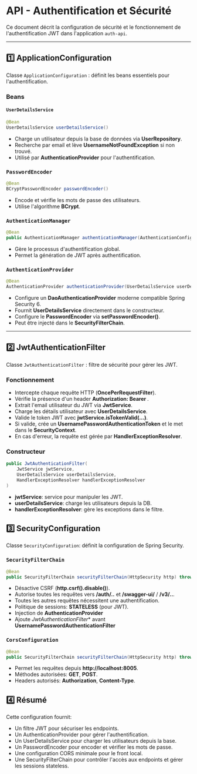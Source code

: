 # API - Authentification et Sécurité

Ce document décrit la configuration de sécurité et le fonctionnement de l'authentification JWT dans l'application `auth-api`.

---

## 1️⃣ ApplicationConfiguration

Classe `ApplicationConfiguration` : définit les beans essentiels pour l'authentification.

### Beans

#### `UserDetailsService`

```java
@Bean
UserDetailsService userDetailsService()
```
- Charge un utilisateur depuis la base de données via **UserRepository**.
- Recherche par email et lève **UsernameNotFoundException** si non trouvé.
- Utilisé par **AuthenticationProvider** pour l'authentification.

### `PasswordEncoder`

```java
@Bean
BCryptPasswordEncoder passwordEncoder()
```
- Encode et vérifie les mots de passe des utilisateurs.
- Utilise l'algorithme **BCrypt**.

### `AuthenticationManager`

```java
@Bean
public AuthenticationManager authenticationManager(AuthenticationConfiguration config) throws Exception
```
- Gère le processus d'authentification global.
- Permet la génération de JWT après authentification.

### `AuthenticationProvider`

```java
@Bean
AuthenticationProvider authenticationProvider(UserDetailsService userDetailsService, PasswordEncoder passwordEncoder)
```
- Configure un **DaoAuthenticationProvider** moderne compatible Spring Security 6.
- Fournit **UserDetailsService** directement dans le constructeur.
- Configure le **PasswordEncoder** via **setPasswordEncoder()**.
- Peut être injecté dans le **SecurityFilterChain**.

---

## 2️⃣ JwtAuthenticationFilter

Classe `JwtAuthenticationFilter` : filtre de sécurité pour gérer les JWT.

### Fonctionnement
- Intercepte chaque requête HTTP (**OncePerRequestFilter**).
- Vérifie la présence d'un header **Authorization: Bearer <token>**.
- Extrait l'email utilisateur du JWT via **JwtService**.
- Charge les détails utilisateur avec **UserDetailsService**.
- Valide le token JWT avec **jwtService.isTokenValid(...)**.
- Si valide, crée un **UsernamePasswordAuthenticationToken** et le met dans le **SecurityContext**.
- En cas d'erreur, la requête est gérée par **HandlerExceptionResolver**.

### Constructeur
```java
public JwtAuthenticationFilter(
    JwtService jwtService,
    UserDetailsService userDetailsService,
    HandlerExceptionResolver handlerExceptionResolver
)
```
- **jwtService**: service pour manipuler les JWT.
- **userDetailsService**: charge les utilisateurs depuis la DB.
- **handlerExceptionResolver**: gère les exceptions dans le filtre.

## 3️⃣ SecurityConfiguration

Classe `SecurityConfiguration`: définit la configuration de Spring Security.

### `SecurityFilterChain`
```java
@Bean
public SecurityFilterChain securityFilterChain(HttpSecurity http) throws Exception
```
- Désactive CSRF (**http.csrf().disable()**).
- Autorise toutes les requêtes vers **/auth/..** et **/swagger-ui/** / **/v3/..**.
- Toutes les autres requêtes nécessitent une authentification.
- Politique de sessions: **STATELESS** (pour JWT).
- Injection de **AuthenticationProvider**
- Ajoute *JwtAuthenticationFilter** avant **UsernamePasswordAuthenticationFilter**

### `CorsConfiguration`
```java
@Bean
public SecurityFilterChain securityFilterChain(HttpSecurity http) throws Exception
```
- Permet les requêtes depuis **http://localhost:8005**.
- Méthodes autorisées: **GET**, **POST**.
- Headers autorisés: **Authorization**, **Content-Type**.

## 4️⃣ Résumé
Cette configuration fournit:
- Un filtre JWT pour sécuriser les endpoints.
- Un AuthenticationProvider pour gérer l'authentification.
- Un UserDetailsService pour charger les utilisateurs depuis la base.
- Un PasswordEncoder pour encoder et vérifier les mots de passe.
- Une configuration CORS minimale pour le front local.
- Une SecurityFilterChain pour contrôler l'accès aux endpoints et gérer les sessions stateless.